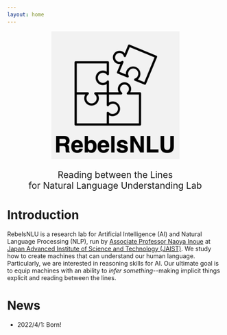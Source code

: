 ```yaml
---
layout: home
---
```


<link rel="stylesheet" type="text/css" href="css/style.css" />

<p align="center">
  <img src="./imgs/rebels_logo_sq.png" style="width:300px"/>
</p>


<p align="center" style="font-size:1.5em">
Reading between the Lines <br />
for Natural Language Understanding Lab
</p>

# Introduction

RebelsNLU is a research lab for Artificial Intelligence (AI) and Natural Language Processing (NLP), run by <a href="https://naoya-i.github.io/">Associate Professor Naoya Inoue</a> at <a href="https://www.jaist.ac.jp/english/">Japan Advanced Institute of Science and Technology (JAIST)</a>.
We study how to create machines that can understand our human language.
Particularly, we are interested in reasoning skills for AI.
Our ultimate goal is to equip machines with an ability to *infer something*--making implicit things explicit and reading between the lines.


# News

- 2022/4/1: Born!
